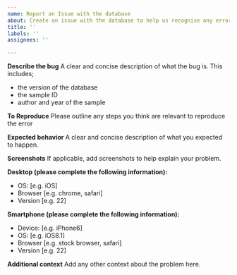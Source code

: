 ```yaml
---
name: Report an Issue with the database
about: Create an issue with the database to help us recognise any errors
title: ''
labels: ''
assignees: ''

---
```


**Describe the bug**
A clear and concise description of what the bug is. This includes;
- the version of the database 
- the sample ID 
- author and year of the sample

**To Reproduce**
Please outline any steps you think are relevant to reproduce the error

**Expected behavior**
A clear and concise description of what you expected to happen.

**Screenshots**
If applicable, add screenshots to help explain your problem.

**Desktop (please complete the following information):**
 - OS: [e.g. iOS]
 - Browser [e.g. chrome, safari]
 - Version [e.g. 22]

**Smartphone (please complete the following information):**
 - Device: [e.g. iPhone6]
 - OS: [e.g. iOS8.1]
 - Browser [e.g. stock browser, safari]
 - Version [e.g. 22]

**Additional context**
Add any other context about the problem here.
